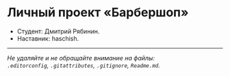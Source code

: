 # Личный проект «Барбершоп»

* Студент: Дмитрий Рябинин.
* Наставник: haschish.

---

_Не удаляйте и не обращайте внимание на файлы:_<br>
_`.editorconfig`, `.gitattributes`, `.gitignore`, `Readme.md`._


